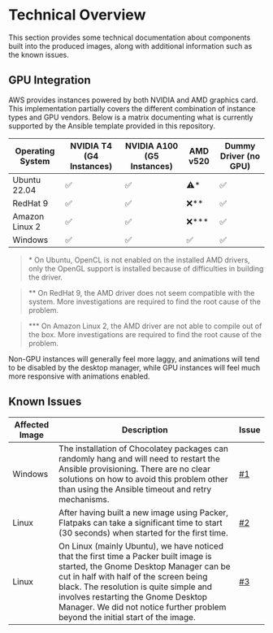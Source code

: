 # Technical Overview

This section provides some technical documentation about components built into the produced images, along with additional information such as the known issues.

## GPU Integration

AWS provides instances powered by both NVIDIA and AMD graphics card. This implementation partially covers the different combination of instance types and GPU vendors. Below is a matrix documenting what is currently supported by the Ansible template provided in this repository.

Operating System | NVIDIA T4 (G4 Instances) | NVIDIA A100 (G5 Instances) | AMD v520 | Dummy Driver (no GPU)
---------------- | ------------------------ | -------------------------- | -------- | ---------------------
Ubuntu 22.04     |           ✅            |             ✅             |    ⚠️*   |          ✅
RedHat 9         |           ✅            |             ✅             |    ❌** |           ✅
Amazon Linux 2   |           ✅            |             ✅             |    ❌*** |           ✅
Windows          |           ✅            |             ✅             |    ✅   |           ✅

> \* On Ubuntu, OpenCL is not enabled on the installed AMD drivers, only the OpenGL support is installed because of difficulties in building the driver.

> ** On RedHat 9, the AMD driver does not seem compatible with the system. More investigations are required to find the root cause of the problem.

> *** On Amazon Linux 2, the AMD driver are not able to compile out of the box. More investigations are required to find the root cause of the problem.

Non-GPU instances will generally feel more laggy, and animations will tend to be disabled by the desktop manager, while GPU instances will feel much more responsive with animations enabled.

## Known Issues

Affected Image | Description | Issue
-------------- | ----------- | -----
   Windows     | The installation of Chocolatey packages can randomly hang and will need to restart the Ansible provisioning. There are no clear solutions on how to avoid this problem other than using the Ansible timeout and retry mechanisms. | [#1](https://github.com/HQarroum/ultimate-aws-workspace/issues/1)
   Linux       | After having built a new image using Packer, Flatpaks can take a significant time to start (30 seconds) when started for the first time. | [#2](https://github.com/HQarroum/ultimate-aws-workspace/issues/2)
   Linux       | On Linux (mainly Ubuntu), we have noticed that the first time a Packer built image is started, the Gnome Desktop Manager can be cut in half with half of the screen being black. The resolution is quite simple and involves restarting the Gnome Desktop Manager. We did not notice further problem beyond the initial start of the image. | [#3](https://github.com/HQarroum/ultimate-aws-workspace/issues/3)
